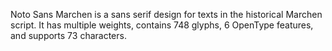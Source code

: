 Noto Sans Marchen is a sans serif design for texts in the historical Marchen script. It has multiple weights, contains 748 glyphs, 6 OpenType features, and supports 73 characters.